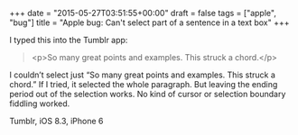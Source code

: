 +++
date = "2015-05-27T03:51:55+00:00"
draft = false
tags = ["apple", "bug"]
title = "Apple bug: Can't select part of a sentence in a text box"
+++
<p>I typed this into the Tumblr app:</p>

<blockquote>
  <p>&lt;p&gt;So many great points and examples. This struck a chord.&lt;/p&gt;</p>
</blockquote>

<p>I couldn&rsquo;t select just &ldquo;So many great points and examples. This struck a chord.&rdquo; If I tried, it selected the whole paragraph. But leaving the ending period out of the selection works. No kind of cursor or selection boundary fiddling worked.</p>

<p>Tumblr, iOS 8.3, iPhone 6</p>
